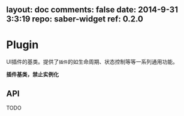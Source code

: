 layout: doc
comments: false
date: 2014-9-31 3:3:19
repo: saber-widget
ref: 0.2.0
---

# Plugin

UI插件的基类。提供了`插件`的如生命周期、状态控制等等一系列通用功能。

**插件基类，禁止实例化**

## API

TODO

